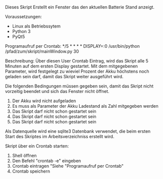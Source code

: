 Dieses Skript Erstellt ein Fenster das den aktuellen Batterie Stand anzeigt.

Voraussetzungen:
- Linux als Betriebssytem
- Python 3
- PyQt5

Programaufruf per Crontab:
*/5  *  *  *  * DISPLAY=:0 /usr/bin/python /pfad/zum/skript/mainWindow.py 30

Beschreibung:
Über diesen User Crontab Eintrag, wird das Skript alle 5 Minuten auf dem ersten Display gestartet.
Mit dem mitgegebenen Parameter, wird festgelegt zu wieviel Prozent der Akku höchstens noch geladen
sein darf, damit das Skript weiter ausgeführt wird.

Die folgenden Bedingungen müssen gegeben sein, damit das Skript nicht vorzeitig beendet und sich 
das Fenster nicht öffnet.

1. Der Akku wird nicht aufgeladen
2. Es muss als Parameter der Akku Ladestand als Zahl mitgegeben werden
3. Das Skript darf nicht schon gestartet sein
4. Das Skript darf nicht schon gestartet sein
5. Das Skript darf nicht schon gestartet sein

Als Datenquelle wird eine sqlite3 Datenbank verwendet, die beim ersten Start des Skriptes im Arbeitsverzeichniss
erstellt wird.

Skript über ein Crontab starten:
1. Shell öffnen
2. Den Befehl "crontab -e" eingeben
3. Crontab eintragen "Siehe "Programaufruf per Crontab"
4. Crontab speichern
